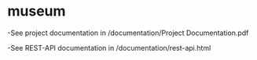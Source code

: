 # museum
-See project documentation in /documentation/Project Documentation.pdf

-See REST-API documentation in /documentation/rest-api.html
